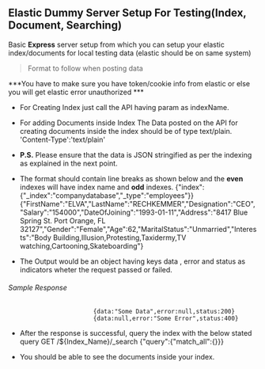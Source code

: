 ## Elastic Dummy Server Setup For Testing(Index, Document, Searching)

Basic **Express** server setup from which you can setup your elastic index/documents for local testing data (elastic should be on same system)

> Format to follow when posting data

***You have to make sure you have token/cookie info from elastic or else you will get elastic error unauthorized ***

- For Creating Index just call the API having param as indexName.

- For adding Documents inside Index The Data posted on the API for creating documents inside the index should be of type text/plain.
                            'Content-Type':'text/plain'

- **P.S.** Please ensure that the data is JSON stringified as per the indexing as explained in the next point.

- The format should contain line breaks as shown below and the **even** indexes will have index name and **odd** indexes.
                            {"index":{"_index":"companydatabase","_type":"employees"}}
                            {"FirstName":"ELVA","LastName":"RECHKEMMER","Designation":"CEO","Salary":"154000","DateOfJoining":"1993-01-11","Address":"8417 Blue Spring St. Port Orange, FL 32127","Gender":"Female","Age":62,"MaritalStatus":"Unmarried","Interests":"Body Building,Illusion,Protesting,Taxidermy,TV watching,Cartooning,Skateboarding"}

                            

- The Output would be an object having keys data , error and status as indicators wheter the request passed or failed.

######                                     Sample Response

                            {data:"Some Data",error:null,status:200}
                            {data:null,error:"Some Error",status:400}

- After the response is successful, query the index with the below stated query
                            GET /${Index_Name}/_search
                            {"query":{"match_all":{}}}

- You should be able to see the documents inside your index.
